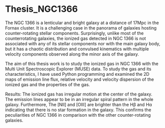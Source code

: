 # Thesis_NGC1366
The NGC 1366 is a lenticular and bright galaxy at a distance of 17Mpc in the Fornax cluster. It is a challenging case in the panorama of galaxies hosting counter-rotating stellar components. Surprisingly, unlike most of the counterrotating galaxies, the ionized gas detected in NGC 1366 is not associated with any of its stellar components nor with the main galaxy body, but it has a chaotic distribution and convulsed kinematics with multiple velocity components observed along the minor axis of the galaxy.

The aim of this thesis work is to study the ionized gas in NGC 1366 with the Multi Unit Spectroscopic Explorer (MUSE) data. To study the gas and its characteristics, I have used Python programming and examined the 2D maps of emission line flux, relative velocity and velocity dispersion of the ionized gas and the properties of the gas.

Results: The ionized gas has irregular motion at the center of the galaxy. The emission lines appear to be in an irregular spiral pattern in the whole
galaxy. Furthermore, The [NII] and [OIII] are brighter than the Hβ and Hα indicating that there is no star formation in the galaxy. This confirms
the peculiarities of NGC 1366 in comparison with the other counter-rotating galaxies. 
